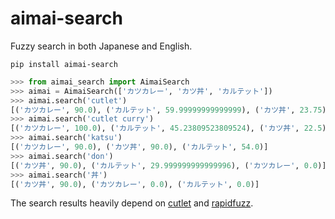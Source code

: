 # aimai-search

Fuzzy search in both Japanese and English.

```
pip install aimai-search
```

```python
>>> from aimai_search import AimaiSearch
>>> aimai = AimaiSearch(['カツカレー', 'カツ丼', 'カルテット'])
>>> aimai.search('cutlet')
[('カツカレー', 90.0), ('カルテット', 59.99999999999999), ('カツ丼', 23.75)]
>>> aimai.search('cutlet curry')
[('カツカレー', 100.0), ('カルテット', 45.23809523809524), ('カツ丼', 22.5)]
>>> aimai.search('katsu')
[('カツカレー', 90.0), ('カツ丼', 90.0), ('カルテット', 54.0)]
>>> aimai.search('don')
[('カツ丼', 90.0), ('カルテット', 29.999999999999996), ('カツカレー', 0.0)]
>>> aimai.search('丼')
[('カツ丼', 90.0), ('カツカレー', 0.0), ('カルテット', 0.0)]
```

The search results heavily depend on [cutlet](https://github.com/polm/cutlet) and [rapidfuzz](https://github.com/maxbachmann/rapidfuzz).

